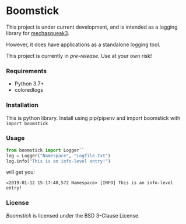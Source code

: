 # Boomstick

This project is under current development, and is intended as a logging library for [mechasqueak3](https://github.com/FuelRats/pipsqueak3).

However, it does have applications as a standalone logging tool.

This project is currently in *pre-release*.  Use at your own risk!

### Requirements
* Python 3.7+
* coloredlogs

### Installation
This is python library.  Install using pip/pipenv
and import boomstick with ``import boomstick``


### Usage

```py
from boomstick import Logger``
log = Logger("Namespace", "Logfile.txt")
log.info("This is an info-level entry!")
```


will get you:
```
<2019-01-12 15:17:40,572 Namespace> [INFO] This is an info-level entry!
```


### License

*Boomstick* is licensed under the BSD 3-Clause License.

